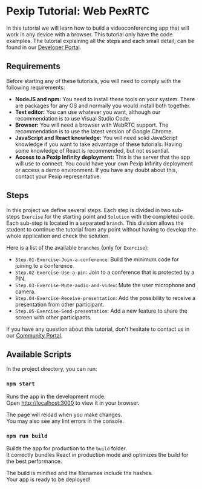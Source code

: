 # Pexip Tutorial: Web PexRTC

In this tutorial we will learn how to build a videoconferencing app that will work in any device with a browser. This tutorial only have the code examples. The tutorial explaining all the steps and each small detail, can be found in our [Developer Portal](https://developer.pexip.com/docs/category/pexrtc).

## Requirements
Before starting any of these tutorials, you will need to comply with the following requirements:

- **NodeJS and npm:**  You need to install these tools on your system. There are packages for any OS and normally you would install both together.
- **Text editor:** You can use whatever you want, although our recommendation is to use Visual Studio Code.
- **Browser:** You will need a browser with WebRTC support. The recommendation is to use the latest version of Google Chrome.
- **JavaScript and React knowledge:** You will need solid JavaScript knowledge if you want to take advantage of these tutorials. Having some knowledge of React is recommended, but not essential.
- **Access to a Pexip Infinity deployment:** This is the server that the app will use to connect. You could have your own Pexip Infinity deployment or access a demo environment. If you have any doubt about this, contact your Pexip representative.

## Steps

In this project we define several steps. Each step is divided in two sub-steps `Exercise` for the starting point and `Solution` with the completed code. Each sub-step is located in a separated `branch`. This division allows the student to continue the tutorial from any point without having to develop the whole application and check the solution.

Here is a list of the available `branches` (only for `Exercise`):

* `Step.01-Exercise-Join-a-conference`: Build the minimum code for joining to a conference.
* `Step.02-Exercise-Use-a-pin`: Join to a conference that is protected by a PIN.
* `Step.03-Exercise-Mute-audio-and-video`: Mute the user microphone and camera.
* `Step.04-Exercise-Receive-presentation`: Add the possibility to receive a presentation from other participant.
* `Step.05-Exercise-Send-presentation`: Add a new feature to share the screen with other participants.

If you have any question about this tutorial, don't hesitate to contact us in our [Community Portal](https://community.pexip.com).


## Available Scripts

In the project directory, you can run:

### `npm start`

Runs the app in the development mode.\
Open [http://localhost:3000](http://localhost:3000) to view it in your browser.

The page will reload when you make changes.\
You may also see any lint errors in the console.

### `npm run build`

Builds the app for production to the `build` folder.\
It correctly bundles React in production mode and optimizes the build for the best performance.

The build is minified and the filenames include the hashes.\
Your app is ready to be deployed!
